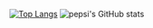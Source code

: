 [![Top Langs](https://github-readme-stats.vercel.app/api/top-langs/?username=PePsIDeveloper)](https://github.com/anuraghazra/github-readme-stats)
![pepsi's GitHub stats](https://github-readme-stats.vercel.app/api?username=PePsIDeveloper&show_icons=true&theme=tokyonight)
